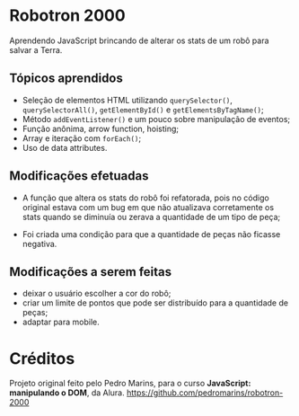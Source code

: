 # Robotron 2000
Aprendendo JavaScript brincando de alterar os stats de um robô para salvar a Terra.

## Tópicos aprendidos
- Seleção de elementos HTML utilizando `querySelector()`, `querySelectorAll()`, `getElementById()` e `getElementsByTagName()`;
- Método `addEventListener()` e um pouco sobre manipulação de eventos;
- Função anônima, arrow function, hoisting;
- Array e iteração com `forEach()`;
- Uso de data attributes.

## Modificações efetuadas
- A função que altera os stats do robô foi refatorada, pois no código original estava com um bug em que não atualizava corretamente os stats  quando se diminuía ou zerava a quantidade de um tipo de peça;

- Foi  criada uma condição para que a quantidade de peças não ficasse negativa.

## Modificações a serem feitas
- deixar o usuário escolher a cor do robô;
- criar um limite de pontos que pode ser distribuído para a quantidade de peças;
- adaptar para mobile.

# Créditos
Projeto original feito pelo Pedro Marins, para o curso **JavaScript: manipulando o DOM**, da Alura.
https://github.com/pedromarins/robotron-2000
